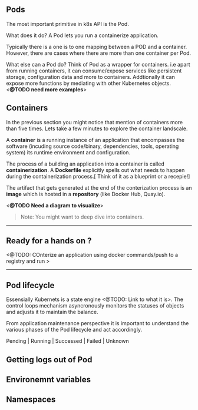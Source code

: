 
## Pods

The most important primitive in k8s API is the Pod.

What does it do?
A Pod lets you run a containerize application.

Typically there is a one is to one mapping between a POD and a container. However, there are cases where there are more than one container per Pod. 

What else can a Pod do? 
Think of Pod as a wrapper for containers. i.e apart from running containers, it can consume/expose services like persistent storage, configuration data and more to containers. Addtionally it can expose more functions by mediating with other Kubernetes objects.  <**@TODO need more examples**>

## Containers

In the previous section you might notice that mention of containers more than five times. Lets take a few minutes to explore the container landscale. 

A **container** is a running instance of an application that encompasses the software (incuding source code/binary, dependencies, tools, operating system) its runtime environment and configuration.

The process of a building an application into a container is called **containerization**. 
A **Dockerfile** explicitly spells out what needs to happen during the containerization process.[ Think of it as a blueprint or a recepie!]

The artifact that gets generated at the end of the conterization process is an **image** which is hosted in a **repository** (like Docker Hub, Quay.io). 


<**@TODO Need a diagram to visualize**>

> Note: You might want to deep dive into containers. 


---

## Ready for a hands on ? 

<@TODO: COnterize an application using docker commands/push to a registry and run > 


---
## Pod lifecycle 

Essensially Kubernets is a state engine <@TODO: Link to what it is>. 
The control loops mechanism  asyncronously monitors the statuses of objects and adjusts it to maintain the balance. 

From application maintenance perspective it is important to understand the various phases of the Pod  lifecycle and act accordingly.




Pending | Running | Successed | Failed | Unknown



## Getting logs out of Pod



## Environemnt variables


## Namespaces